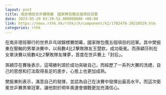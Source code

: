 ```yaml
---
layout: post
title: 南非德班世乒賽閉幕　國家隊包攬五個項目冠軍
date: 2023-05-29 03:29:52.000000000 +08:00
link: https://news.rthk.hk/rthk/ch/component/k2/1702478-20230529.htm
categories: rthk
---
```


在南非德班舉行的世界乒乓球錦標賽閉幕，國家隊包攬五個項目的冠軍。其中樊振東在壓軸的男單決賽中，以局數4比2擊敗隊友王楚欽，成功衛冕。而孫穎莎則在女單決賽以局數4比2擊敗隊友陳夢，首度在世乒賽上「封后」。

孫穎莎在賽後表示，這場勝利源於成功突破自己，而經歷了一系列大賽的洗禮，自己的思想和打法取得長足的進步，心態上也更加成熟。

樊振東則表示，滿意自己的發揮，並認為自己在決賽中發揮出最高水平。而這次衛冕世乒賽男單冠軍，讓他對於明年奧運會備戰更加充滿信心。
